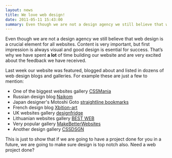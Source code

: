 ```yaml
---
layout: news
title: We love web design!
date: 2011-05-11 15:43:00
summary: Even though we are not a design agency we still believe that web design is a crucial element for all websites
---
```


Even though we are not a design agency we still believe that web design is a crucial element for all websites. Content is very important, but first impression is always visual and good design is esential for success. That’s why we have spent **a lot** of time building our website and are very excited about the feedback we have received.

Last week our website was featured, blogged about and listed in dozens of web design blogs and galleries. For example these are just a few to mention:

* One of the biggest websites gallery [CSSMania](http://www.cssmania.com/galleries/2011/05/02/web-species)
* Russian design blog [Naikom](http://naikom.ru/blog/archives/3705)
* Japan designer's Motoshi Goto [straightline bookmarks](http://bm.straightline.jp/detail/9778c4fe7c7cf2711080f1c63fa1af8a)
* French design blog [Xbition-art](http://www.blog.xbition-art.fr/2011/05/three-sites-of-the-week-22/)
* UK websites gallery [designfridge](http://www.designfridge.co.uk/inspiration/minimal/web-species)
* Lithuanian websites gallery [BEST WEB](http://www.bestweb.lt/Web_Species_Ltd.)
* Very popular gallery [MakeBetterWebsites](http://www.makebetterwebsites.com/2011/05/02/web-species/)
* Another design gallery [CSSDSGN](http://www.cssdsgn.com/web-species/)

This is just to show that if we are going to have a project done for you in a future, we are going to make sure design is top notch also. Need a web project done?
